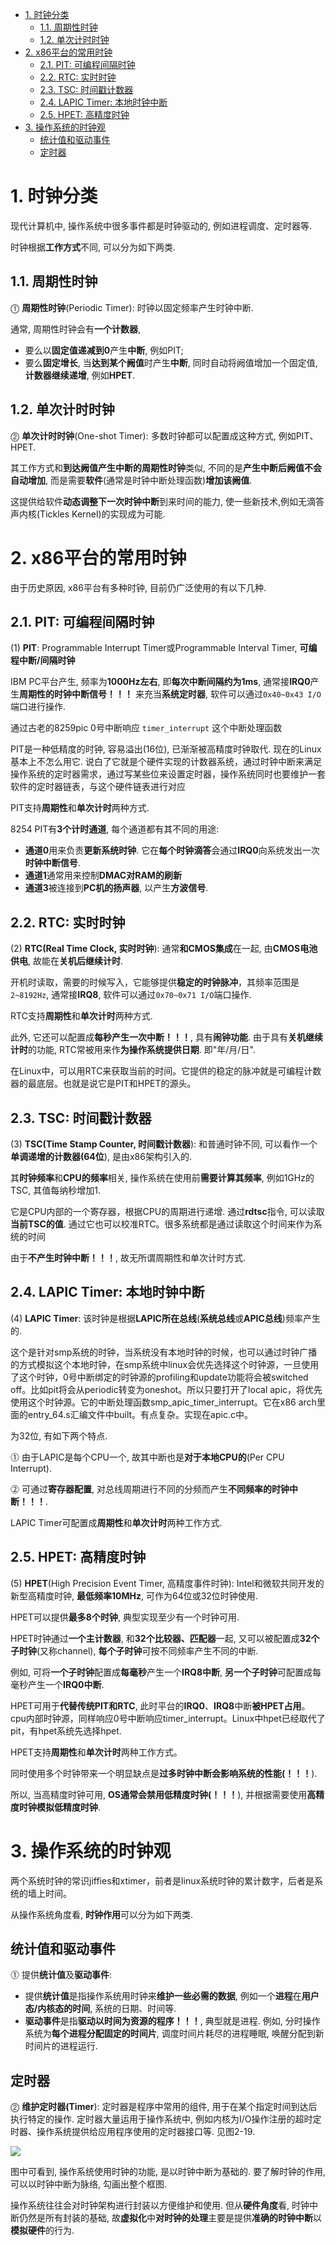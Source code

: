 
<!-- @import "[TOC]" {cmd="toc" depthFrom=1 depthTo=6 orderedList=false} -->

<!-- code_chunk_output -->

- [1. 时钟分类](#1-时钟分类)
  - [1.1. 周期性时钟](#11-周期性时钟)
  - [1.2. 单次计时时钟](#12-单次计时时钟)
- [2. x86平台的常用时钟](#2-x86平台的常用时钟)
  - [2.1. PIT: 可编程间隔时钟](#21-pit-可编程间隔时钟)
  - [2.2. RTC: 实时时钟](#22-rtc-实时时钟)
  - [2.3. TSC: 时间戳计数器](#23-tsc-时间戳计数器)
  - [2.4. LAPIC Timer: 本地时钟中断](#24-lapic-timer-本地时钟中断)
  - [2.5. HPET: 高精度时钟](#25-hpet-高精度时钟)
- [3. 操作系统的时钟观](#3-操作系统的时钟观)
  - [统计值和驱动事件](#统计值和驱动事件)
  - [定时器](#定时器)

<!-- /code_chunk_output -->

# 1. 时钟分类

现代计算机中, 操作系统中很多事件都是时钟驱动的, 例如进程调度、定时器等.

时钟根据**工作方式**不同, 可以分为如下两类.

## 1.1. 周期性时钟

⓵ **周期性时钟**(Periodic Timer): 时钟以固定频率产生时钟中断. 

通常, 周期性时钟会有**一个计数器**, 
- 要么以**固定值递减到0**产生**中断**, 例如PIT; 
- 要么**固定增长**, 当**达到某个阙值**时产生**中断**, 同时自动将阙值增加一个固定值, **计数器继续递增**, 例如**HPET**.

## 1.2. 单次计时时钟

⓶ **单次计时时钟**(One\-shot Timer): 多数时钟都可以配置成这种方式, 例如PIT、HPET. 

其工作方式和**到达阙值产生中断的周期性时钟**类似, 不同的是**产生中断后阙值不会自动增加**, 而是需要**软件**(通常是时钟中断处理函数)**增加该阙值**. 

这提供给软件**动态调整下一次时钟中断**到来时间的能力, 使一些新技术,例如无滴答声内核(Tickles Kernel)的实现成为可能.

# 2. x86平台的常用时钟

由于历史原因, x86平台有多种时钟, 目前仍广泛使用的有以下几种.

## 2.1. PIT: 可编程间隔时钟

(1) **PIT**: Programmable Interrupt Timer或Programmable Interval Timer, **可编程中断/间隔时钟**

IBM PC平台产生, 频率为**1000Hz左右**, 即**每次中断间隔约为1ms**, 通常接**IRQ0**产生**周期性的时钟中断信号！！！** 来充当**系统定时器**, 软件可以通过`0x40~0x43 I/O`端口进行操作. 

通过古老的8259pic 0号中断响应 `timer_interrupt` 这个中断处理函数

PIT是一种低精度的时钟, 容易溢出(16位), 已渐渐被高精度时钟取代. 现在的Linux基本上不怎么用它. 说白了它就是个硬件实现的计数器系统，通过时钟中断来满足操作系统的定时器需求，通过写某些位来设置定时器，操作系统同时也要维护一套软件的定时器链表，与这个硬件链表进行对应

PIT支持**周期性**和**单次计时**两种方式.

8254 PIT有**3个计时通道**, 每个通道都有其不同的用途:

- **通道0**用来负责**更新系统时钟**. 它在**每个时钟滴答**会通过**IRQ0**向系统发出一次**时钟中断信号**.
- **通道1**通常用来控制**DMAC对RAM的刷新**
- **通道3**被连接到**PC机的扬声器**, 以产生**方波信号**.

## 2.2. RTC: 实时时钟

(2) **RTC(Real Time Clock, 实时时钟**): 通常**和CMOS集成**在一起, 由**CMOS电池供电**, 故能在**关机后继续计时**. 

开机时读取，需要的时候写入，它能够提供**稳定的时钟脉冲**，其频率范围是`2~8192Hz`, 通常接**IRQ8**, 软件可以通过`0x70~0x71 I/O`端口操作. 

RTC支持**周期性**和**单次计时**两种方式.

此外, 它还可以配置成**每秒产生一次中断！！！**, 具有**闹钟功能**. 由于具有**关机继续计时**的功能, RTC常被用来作**为操作系统提供日期**. 即"年/月/日".

在Linux中，可以用RTC来获取当前的时间。它提供的稳定的脉冲就是可编程计数器的最底层。也就是说它是PIT和HPET的源头。

## 2.3. TSC: 时间戳计数器

(3) **TSC(Time Stamp Counter, 时间戳计数器**): 和普通时钟不同, 可以看作一个**单调递增的计数器(64位**), 是由x86架构引入的. 

其**时钟频率**和**CPU的频率**相关, 操作系统在使用前**需要计算其频率**, 例如1GHz的TSC, 其值每纳秒增加1. 

它是CPU内部的一个寄存器，根据CPU的周期进行递增. 通过**rdtsc**指令, 可以读取**当前TSC的值**. 通过它也可以校准RTC。很多系统都是通过读取这个时间来作为系统的时间

由于**不产生时钟中断！！！**, 故无所谓周期性和单次计时方式.

## 2.4. LAPIC Timer: 本地时钟中断

(4) **LAPIC Timer**: 该时钟是根据**LAPIC所在总线**(**系统总线**或**APIC总线**)频率产生的. 

这个是针对smp系统的时钟，当系统没有本地时钟的时候，也可以通过时钟广播的方式模拟这个本地时钟，在smp系统中linux会优先选择这个时钟源，一旦使用了这个时钟，0号中断绑定的时钟源的profiling和update功能将会被switched off。比如pit将会从periodic转变为oneshot。所以只要打开了local apic，将优先使用这个时钟源。它的中断处理函数smp_apic_timer_interrupt。它在x86 arch里面的entry_64.s汇编文件中built。有点复杂。实现在apic.c中。

为32位, 有如下两个特点.

⓵ 由于LAPIC是每个CPU一个, 故其中断也是**对于本地CPU的**(Per CPU Interrupt).

⓶ 可通过**寄存器配置**, 对总线周期进行不同的分频而产生**不同频率的时钟中断！！！**.

LAPIC Timer可配置成**周期性**和**单次计时**两种工作方式.

## 2.5. HPET: 高精度时钟

(5) **HPET**(High Precision Event Timer, 高精度事件时钟): Intel和微软共同开发的新型高精度时钟, **最低频率10MHz**, 可作为64位或32位时钟使用. 

HPET可以提供**最多8个时钟**, 典型实现至少有一个时钟可用. 

HPET时钟通过**一个主计数器**, 和**32个比较器、匹配器**一起, 又可以被配置成**32个子时钟**(又称channel), **每个子时钟**可按不同频率产生不同的中断. 

例如, 可将**一个子时钟**配置成**每毫秒**产生一个**IRQ8中断**, **另一个子时钟**可配置成每毫秒产生一个**IRQ0中断**. 

HPET可用于**代替传统PIT和RTC**, 此时平台的**IRQ0**、**IRQ8**中断**被HPET占用**。 cpu内部时钟源，同样响应0号中断响应timer_interrupt。Linux中hpet已经取代了pit，有hpet系统先选择hpet.

HPET支持**周期性**和**单次计时**两种工作方式。

同时使用多个时钟带来一个明显缺点是**过多时钟中断会影响系统的性能(！！！**). 

所以, 当高精度时钟可用, **OS通常会禁用低精度时钟(！！！**), 并根据需要使用**高精度时钟模拟低精度时钟**.

# 3. 操作系统的时钟观

两个系统时钟的常识jiffies和xtimer，前者是linux系统时钟的累计数字，后者是系统的墙上时间。

从操作系统角度看, **时钟作用**可以分为如下两类.

## 统计值和驱动事件

⓵ 提供**统计值**及**驱动事件**: 

- 提供**统计值**是指操作系统用时钟来**维护一些必需的数据**, 例如一个**进程**在**用户态/内核态的时间**, 系统的日期、时间等. 
- **驱动事件**是指**驱动以时间为资源的程序！！！**, 典型就是进程. 例如, 分时操作系统为**每个进程分配固定的时间片**, 调度时间片耗尽的进程睡眠, 唤醒分配到新时间片的进程运行.

## 定时器

⓶ **维护定时器(Timer**): 定时器是程序中常用的组件, 用于在某个指定时间到达后执行特定的操作. 定时器大量运用于操作系统中, 例如内核为I/O操作注册的超时定时器、操作系统提供给应用程序使用的定时器接口等. 见图2\-19.

![](./images/2019-07-01-17-41-22.png)

图中可看到, 操作系统使用时钟的功能, 是以时钟中断为基础的. 要了解时钟的作用, 可以以时钟中断为脉络, 勾画出整个框图.

操作系统往往会对时钟架构进行封装以方便维护和使用. 但从**硬件角度**看, 时钟中断仍然是所有封装的基础, 故**虚拟化**中**对时钟的处理**主要是提供**准确的时钟中断**以**模拟硬件**的行为.